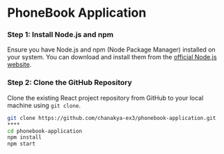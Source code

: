 # PhoneBook Application

### Step 1: Install Node.js and npm

Ensure you have Node.js and npm (Node Package Manager) installed on your system. You can download and install them from the [official Node.js website](https://nodejs.org/).

### Step 2: Clone the GitHub Repository

Clone the existing React project repository from GitHub to your local machine using `git clone`.

```bash
git clone https://github.com/chanakya-ex3/phonebook-application.git
****
cd phonebook-application
npm install
npm start
